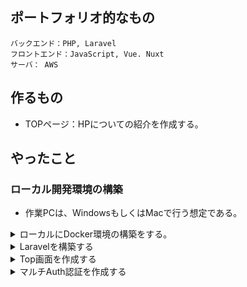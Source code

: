 ## ポートフォリオ的なもの

```
バックエンド：PHP, Laravel
フロントエンド：JavaScript, Vue. Nuxt
サーバ： AWS
```

## 作るもの

- TOPページ：HPについての紹介を作成する。

## やったこと

### ローカル開発環境の構築

- 作業PCは、WindowsもしくはMacで行う想定である。

<details><summary>ローカルにDocker環境の構築をする。</summary>

**コンポーザ―を同封したPHP用Dockerfileを用意する。**

```Dockerfile:Dockerfile-php
FROM php:7.3-apache

RUN apt update && apt-get install -y git libzip-dev
RUN docker-php-ext-install pdo_mysql zip

RUN curl -sS https://getcomposer.org/installer | php -- --install-dir=/usr/local/bin --filename=composer
ENV COMPOSER_ALLOW_SUPERUSER 1

RUN a2enmod rewrite

WORKDIR /var/backend
```

**docker-compose.ymlを用意する。**

```yaml:docker-compose.yml
version: '3.4'
x-logging:
  &default-logging
  driver: "json-file"
  options:
    max-size: "100k"
    max-file: "3"
volumes:
  mysql_data: { driver: local }
services:

  mysql:
    image: mysql:5.7
    environment:
      MYSQL_ROOT_PASSWORD: password
      MYSQL_DATABASE: laravel
      MYSQL_USER: user
      MYSQL_PASSWORD: password
      TZ: 'Asia/Tokyo'
    volumes:
    - mysql_data:/var/lib/mysql

  backend:
    build:
      context: .
      dockerfile: Dockerfile-php
    logging: *default-logging
    volumes:
    - ./backend:/var/www
    ports:
    - 80:80
```

**コンテナを立ち上げる**

```sh:
$ docker-compose up -d
```
</details>


<details><summary>Laravelを構築する</summary>

```sh:
$ docker-compose exec backend bash
$ composer create-project laravel/laravel=6.* laravel --prefer-dist
$ chmod -R 777 laravel/storage
$ ln -s laravel/public/ ./html
$ cd laravel; composer require barryvdh/laravel-debugbar barryvdh/laravel-ide-helper
$ php artisan ide-helper:generate
```

</details>

<details><summary>Top画面を作成する</summary>

- Laravel側ではBladeテンプレートをメインに画面を製作する。
- CSSはbootstrapを使用する。 https://getbootstrap.com/docs/4.1 
- `welcome.blade.php`をトップ画面とする。

</details>

<details><summary>マルチAuth認証を作成する</summary>

- User,Adminの二種類でAuth認証を試みる。
```
controllers
　　　├── Admin
　　　│   ├── Auth
　　　│   │   ├── LoginController.php
　　　│   │   ├── RegisterController.php
　　　│   └── HomeController.php
　　　├── User
　　　│   ├── Auth
　　　│   │   ├── LoginController.php
　　　│   │   ├── RegisterController.php
　　　│   └── HomeController.php
　　　└── Controller.php
```

**モデルを作成する**

- `.env`ファイルを修正して、Mysqlと接続できるようにしておく。
- `php artisan migrate`を実行して、マイグレーションファイルを作成する。このタイミングで
- Admin用のモデルを作成する。`Models`ディレクトリ配下に作成されるようにする。
```
$ php artisan make:model Models/Admin -m
```

- 上記で作成されるマイグレーションファイルを、標準の`create_users_table.php`と同じようなデータ構成で修正する
```php:
<?php

use Illuminate\Database\Migrations\Migration;
use Illuminate\Database\Schema\Blueprint;
use Illuminate\Support\Facades\Schema;

class CreateAdminsTable extends Migration
{
    /**
     * Run the migrations.
     *
     * @return void
     */
    public function up()
    {
        Schema::create('admins', function (Blueprint $table) {
            $table->bigIncrements('id');
            $table->string('name');
            $table->string('email')->unique();
            $table->timestamp('email_verified_at')->nullable();
            $table->string('password');
            $table->rememberToken();
            $table->timestamps();
        });
    }

    /**
     * Reverse the migrations.
     *
     * @return void
     */
    public function down()
    {
        Schema::dropIfExists('admins');
    }
}
```
- `create_admins_table`を上記のように修正できたら、`php artisan migrate`を実行し、Adminsテーブルを作成する。
- ※マイグレーションファイルの命名ルールは以下の通りである。
  - `YYYY_MM_DD_HHIISS`: 日付の小さいものから実行される
  - `[create/update]_[テーブル名]_table`: そのままクラス名に利用される。
  - 名称は、実はなんでも良いがマイグレーションの実行内容がわかる名前をつけたほうが良い。

**ダミーデータを用意するためにSeederを作成する**

```sh:
$ php artisan make:seeder UsersTableSeeder
$ php artisan make:seeder AdminsTableSeeder
```
- 上記を実行すると、`database/seeds`配下にSeederクラスが作成される。
- 下記のようなダミーデータを各ファイルのrunメソッドに定義する。

```php:
DB::table('users')->insert([
    'name'              => 'user',
    'email'             => 'user@example.com',
    'password'          => Hash::make('user'),
    'remember_token'    => Str::random(10),
]);
DB::table('admins')->insert([
    'name'              => 'admin',
    'email'             => 'admin@example.com',
    'password'          => Hash::make('admin'),
    'remember_token'    => Str::random(10),
]); 
```
- 上記のダミーデータ作成処理が同時に実行されるように、`database/seeds/DatabaseSeeder.php`のrunメソッドに下記を追記する。

```php:
$this->call([
    UsersTableSeeder::class,
    AdminsTableSeeder::class,
]);
```

- 上記までの準備が出来たら、`$ php artisan db:seed`を実行してダミーデータを実際に準備する。

**Userモデルも階層にあわせるようにする**

- Userモデルは標準のままだと、`app`ディレクトリ直下にUser.phpとして設置されるので、`app/Models`配下に移動させておく。
- 移動させたら`User.php`の先頭のほうに定義している`namespace`も`namespace App\Models;`に忘れずに書き換えておく。
- `User.php`をuseしている下記2点もも修正する。
  - app/Http/Controllers/Auth/RegisterController.php
  - config/auth.php

**Admin.phpを実装する**

- 自動生成した`Admin.php`は、下記のように単純なモデル (Eloquent継承クラス) になっていることに注意。
```php:
<?php

namespace App\Models;

use Illuminate\Database\Eloquent\Model;

class Admin extends Model
{
}
```
- `User.php`同様に、`Authenticatable`を継承させるように修正する。
```php:
<?php

namespace App\Models;

use Illuminate\Contracts\Auth\MustVerifyEmail;
use Illuminate\Foundation\Auth\User as Authenticatable;
use Illuminate\Notifications\Notifiable;

class Admin extends Authenticatable
{
    use Notifiable;

    /**
     * The attributes that are mass assignable.
     *
     * @var array
     */
    protected $fillable = [
        'name', 'email', 'password',
    ];

    /**
     * The attributes that should be hidden for arrays.
     *
     * @var array
     */
    protected $hidden = [
        'password', 'remember_token',
    ];

    /**
     * The attributes that should be cast to native types.
     *
     * @var array
     */
    protected $casts = [
        'email_verified_at' => 'datetime',
    ];
}
```

**Guardの追加** 

- `config/auth.php`にAdminの認証方式を追加する。
- 変更点は下記。
  - デフォルトの認証 (`defaults`) を修正する。標準のままだと「web」になっているので、分かりづらいので「user」に返る。
  - `guards`を変更・追加する。「web」を「user」というGuard名に変更。「admin」を追加 (userとほぼ同じ、providerだけ`admins`にする)。
  - `providers`に追加。「users」と同じような構成で「admins」を追加。「model」は「`App\Models\Admin::class`」を指定する。
  - `passwords`に追加。「users」と同じような構成で「admins」を追加。「provider」だけ「`admins`」にする。

**HomeControllerの作成**

- Controllers配下にAdminとUserディレクトリを作成
- それぞれのディレクトリに`HomeController`を作成する。`HomeController`は、ログイン後に表示する画面出力用。
```sh:
php artisan make:controller Admin/HomeController --resource
php artisan make:controller User/HomeController --resource
```
- 作成したら、`__construct`メソッドと`index`メソッドの実装を行う。
```php:
    public function __construct()
    {
        // User/HomeControllerの場合
        $this->middleware('auth:user');
        // Admin/HomeControllerの場合
        $this->middleware('auth:admin');
    }

    public function index()
    {
        return view('user.home');
    }
```

**ルーティング設定を行う**

- `routes/web.php`に、作成したControllerとのパスを紐づとAuth認証をそれぞれ指定
```php:
// User
Route::namespace('User')->prefix('user')->name('user.')->group(function () {

    // ログイン認証関連
    Auth::routes([
        'register' => true,
        'reset'    => false,
        'verify'   => false
    ]);

    // ログイン認証後
    Route::middleware('auth:user')->group(function () {
        // TOPページ
        Route::resource('home', 'HomeController', ['only' => 'index']);
    });
});
// Admin 
Route::namespace('Admin')->prefix('admin')->name('admin.')->group(function () {

    // ログイン認証関連
    Auth::routes([
        'register' => true,
        'reset'    => false,
        'verify'   => false
    ]);

    // ログイン認証後
    Route::middleware('auth:admin')->group(function () {
        // TOPページ
        Route::resource('home', 'HomeController', ['only' => 'index']);
    });
});
```

- `Route::namespace`: 名前空間下のコントローラを表す。`App\Http\Controllers\Admin`等。同じコントローラー名でも見やすかったり、ディレクトリに分けてルートが書ける
- `name`: 名前付きルート。特定のルートへのURLを生成する。
- `prefix`: ルートプレフィックス。グループ内の各ルートに対して、指定されたURIのプレフィックスを指定する。`admin/register`等。
- `only`: 必要なリソースを限定する。上記の場合、`HomeController`はindexしかいらない。

**$redirectToの設定**

- $redirectToのプロパティは`RouteServiceProvider`の定数で管理する。
- 従来、認証関連のリダイレクトは、認証関連のコントローラーの`RedirectTo`プロパティで管理していたが、Ver6.8からRouteServiceProviderの定数HOMEに集約された。
- 具体的には、`app/Providers/RouteServiceProvider.php`で以下のように、それぞれのリダイレクト先を設定する。
```php:
    // Userのリダイレクト先
    public const HOME = '/user/home';
    // Adminのリダイレクト先
    public const ADMIN_HOME = '/admin/home'; 
```
- 未ログイン時の挙動を設定する必要があるので、`app/Http/Middleware/Authenticate.php`に、未ログイン時にログイン認証が必要なページにアクセスした時のリダイレクト先を指定する。
```php:
namespace App\Http\Middleware;

use Illuminate\Support\Facades\Route;
use Illuminate\Auth\Middleware\Authenticate as Middleware;

class Authenticate extends Middleware
{
    protected $user_route  = 'user.login';
    protected $admin_route = 'admin.login';

    protected function redirectTo($request)
    {
        // ルーティングに応じて未ログイン時のリダイレクト先を振り分ける
        if (!$request->expectsJson()) {
            if (Route::is('user.*')) {
                return route($this->user_route);
            } elseif (Route::is('admin.*')) {
                return route($this->admin_route);
            }
        }
    }
}
```
- また、にログインしてる時に`/login`にアクセスしてきた時のリダイレクト先を`app/Http/Middleware/RedirectIfAuthenticated.php`で指定する。
```php:
<?php

namespace App\Http\Middleware;

use App\Providers\RouteServiceProvider;
use Closure;
use Illuminate\Support\Facades\Auth;

class RedirectIfAuthenticated
{
    /**
     * Handle an incoming request.
     *
     * @param  \Illuminate\Http\Request  $request
     * @param  \Closure  $next
     * @param  string|null  $guard
     * @return mixed
     */
    public function handle($request, Closure $next, $guard = null)
    {
        if (Auth::guard($guard)->check() && $guard === 'user') {
            return redirect(RouteServiceProvider::HOME);
        } elseif (Auth::guard($guard)->check() && $guard === 'admin') {
            return redirect(RouteServiceProvider::ADMIN_HOME);
        }

        return $next($request);
    }
}
```



</details>


